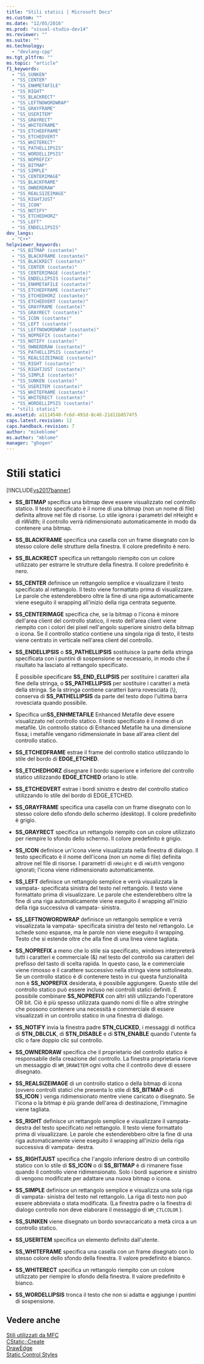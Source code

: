 ```yaml
---
title: "Stili statici | Microsoft Docs"
ms.custom: ""
ms.date: "12/05/2016"
ms.prod: "visual-studio-dev14"
ms.reviewer: ""
ms.suite: ""
ms.technology: 
  - "devlang-cpp"
ms.tgt_pltfrm: ""
ms.topic: "article"
f1_keywords: 
  - "SS_SUNKEN"
  - "SS_CENTER"
  - "SS_ENHMETAFILE"
  - "SS_RIGHT"
  - "SS_BLACKRECT"
  - "SS_LEFTNOWORDWRAP"
  - "SS_GRAYFRAME"
  - "SS_USERITEM"
  - "SS_GRAYRECT"
  - "SS_WHITEFRAME"
  - "SS_ETCHEDFRAME"
  - "SS_ETCHEDVERT"
  - "SS_WHITERECT"
  - "SS_PATHELLIPSIS"
  - "SS_WORDELLIPSIS"
  - "SS_NOPREFIX"
  - "SS_BITMAP"
  - "SS_SIMPLE"
  - "SS_CENTERIMAGE"
  - "SS_BLACKFRAME"
  - "SS_OWNERDRAW"
  - "SS_REALSIZEIMAGE"
  - "SS_RIGHTJUST"
  - "SS_ICON"
  - "SS_NOTIFY"
  - "SS_ETCHEDHORZ"
  - "SS_LEFT"
  - "SS_ENDELLIPSIS"
dev_langs: 
  - "C++"
helpviewer_keywords: 
  - "SS_BITMAP (costante)"
  - "SS_BLACKFRAME (costante)"
  - "SS_BLACKRECT (costante)"
  - "SS_CENTER (costante)"
  - "SS_CENTERIMAGE (costante)"
  - "SS_ENDELLIPSIS (costante)"
  - "SS_ENHMETAFILE (costante)"
  - "SS_ETCHEDFRAME (costante)"
  - "SS_ETCHEDHORZ (costante)"
  - "SS_ETCHEDVERT (costante)"
  - "SS_GRAYFRAME (costante)"
  - "SS_GRAYRECT (costante)"
  - "SS_ICON (costante)"
  - "SS_LEFT (costante)"
  - "SS_LEFTNOWORDWRAP (costante)"
  - "SS_NOPREFIX (costante)"
  - "SS_NOTIFY (costante)"
  - "SS_OWNERDRAW (costante)"
  - "SS_PATHELLIPSIS (costante)"
  - "SS_REALSIZEIMAGE (costante)"
  - "SS_RIGHT (costante)"
  - "SS_RIGHTJUST (costante)"
  - "SS_SIMPLE (costante)"
  - "SS_SUNKEN (costante)"
  - "SS_USERITEM (costante)"
  - "SS_WHITEFRAME (costante)"
  - "SS_WHITERECT (costante)"
  - "SS_WORDELLIPSIS (costante)"
  - "stili statici"
ms.assetid: a1114548-fc6d-491d-8c46-21d11b8574f5
caps.latest.revision: 12
caps.handback.revision: 7
author: "mikeblome"
ms.author: "mblome"
manager: "ghogen"
---
```

# Stili statici
[!INCLUDE[vs2017banner](../../assembler/inline/includes/vs2017banner.md)]

-   **SS\_BITMAP** specifica una bitmap deve essere visualizzato nel controllo statico.  Il testo specificato è il nome di una bitmap \(non un nome di file\) definita altrove nel file di risorse.  Lo stile ignora i parametri del nHeight e di nWidth; il controllo verrà ridimensionato automaticamente in modo da contenere una bitmap.  
  
-   **SS\_BLACKFRAME** specifica una casella con un frame disegnato con lo stesso colore delle strutture della finestra.  Il colore predefinito è nero.  
  
-   **SS\_BLACKRECT** specifica un rettangolo riempito con un colore utilizzato per estrarre le strutture della finestra.  Il colore predefinito è nero.  
  
-   **SS\_CENTER** definisce un rettangolo semplice e visualizzare il testo specificato al rettangolo.  Il testo viene formattato prima di visualizzare.  Le parole che estenderebbero oltre la fine di una riga automaticamente viene eseguito il wrapping all'inizio della riga centrata seguente.  
  
-   **SS\_CENTERIMAGE** specifica che, se la bitmap o l'icona è minore dell'area client del controllo statico, il resto dell'area client viene riempito con i colori dei pixel nell'angolo superiore sinistro della bitmap o icona.  Se il controllo statico contiene una singola riga di testo, il testo viene centrato in verticale nell'area client del controllo.  
  
-   **SS\_ENDELLIPSIS** o **SS\_PATHELLIPSIS** sostituisce la parte della stringa specificata con i puntini di sospensione se necessario, in modo che il risultato ha lasciato al rettangolo specificato.  
  
     È possibile specificare **SS\_END\_ELLIPSIS** per sostituire i caratteri alla fine della stringa, o **SS\_PATHELLIPSIS** per sostituire i caratteri a metà della stringa.  Se la stringa contiene caratteri barra rovesciata \(\\\), conserva di **SS\_PATHELLIPSIS** da parte del testo dopo l'ultima barra rovesciata quando possibile.  
  
-   Specifica un**SS\_ENHMETAFILE** Enhanced Metafile deve essere visualizzato nel controllo statico.  Il testo specificato è il nome di un metafile.  Un controllo statico di Enhanced Metafile ha una dimensione fissa; i metafile vengano ridimensionate in base all'area client del controllo statico.  
  
-   **SS\_ETCHEDFRAME** estrae il frame del controllo statico utilizzando lo stile del bordo di **EDGE\_ETCHED**.  
  
-   **SS\_ETCHEDHORZ** disegnare il bordo superiore e inferiore del controllo statico utilizzando **EDGE\_ETCHED** orlano lo stile.  
  
-   **SS\_ETCHEDVERT** estrae i bordi sinistro e destro del controllo statico utilizzando lo stile del bordo di EDGE\_ETCHED.  
  
-   **SS\_GRAYFRAME** specifica una casella con un frame disegnato con lo stesso colore dello sfondo dello schermo \(desktop\).  Il colore predefinito è grigio.  
  
-   **SS\_GRAYRECT** specifica un rettangolo riempito con un colore utilizzato per riempire lo sfondo dello schermo.  Il colore predefinito è grigio.  
  
-   **SS\_ICON** definisce un'icona viene visualizzata nella finestra di dialogo.  Il testo specificato è il nome dell'icona \(non un nome di file\) definita altrove nel file di risorse.  I parametri di `nHeight` e di `nWidth` vengono ignorati; l'icona viene ridimensionato automaticamente.  
  
-   **SS\_LEFT** definisce un rettangolo semplice e verrà visualizzata la vampata\- specificata sinistra del testo nel rettangolo.  Il testo viene formattato prima di visualizzare.  Le parole che estenderebbero oltre la fine di una riga automaticamente viene eseguito il wrapping all'inizio della riga successiva di vampata\- sinistra.  
  
-   **SS\_LEFTNOWORDWRAP** definisce un rettangolo semplice e verrà visualizzata la vampata\- specificata sinistra del testo nel rettangolo.  Le schede sono espanse, ma le parole non viene eseguito il wrapping.  Testo che si estende oltre che alla fine di una linea viene tagliata.  
  
-   **SS\_NOPREFIX** a meno che lo stile sia specificato, windows interpreterà tutti i caratteri e commerciale \(&\) nel testo del controllo sia caratteri del prefisso del tasto di scelta rapida.  In questo caso, la e commerciale viene rimosso e il carattere successivo nella stringa viene sottolineato.  Se un controllo statico è di contenere testo in cui questa funzionalità non è **SS\_NOPREFIX** desiderata, è possibile aggiungere.  Questo stile del controllo statico può essere incluso nei controlli statici definiti.  È possibile combinare **SS\_NOPREFIX** con altri stili utilizzando l'operatore OR bit.  Ciò è più spesso utilizzata quando nomi di file o altre stringhe che possono contenere una necessità e commerciale di essere visualizzati in un controllo statico in una finestra di dialogo.  
  
-   **SS\_NOTIFY** invia la finestra padre **STN\_CLICKED**, i messaggi di notifica di **STN\_DBLCLK**, di **STN\_DISABLE** e di **STN\_ENABLE** quando l'utente fa clic o fare doppio clic sul controllo.  
  
-   **SS\_OWNERDRAW** specifica che il proprietario del controllo statico è responsabile della creazione del controllo.  La finestra proprietaria riceve un messaggio di `WM_DRAWITEM` ogni volta che il controllo deve di essere disegnato.  
  
-   **SS\_REALSIZEIMAGE** di un controllo statico o della bitmap di icona \(ovvero controlli statici che presenta lo stile di **SS\_BITMAP** o di **SS\_ICON** \) venga ridimensionato mentre viene caricato o disegnato.  Se l'icona o la bitmap è più grande dell'area di destinazione, l'immagine viene tagliata.  
  
-   **SS\_RIGHT** definisce un rettangolo semplice e visualizzare il vampata\- destra del testo specificato nel rettangolo.  Il testo viene formattato prima di visualizzare.  Le parole che estenderebbero oltre la fine di una riga automaticamente viene eseguito il wrapping all'inizio della riga successiva di vampata\- destra.  
  
-   **SS\_RIGHTJUST** specifica che l'angolo inferiore destro di un controllo statico con lo stile di **SS\_ICON** o di **SS\_BITMAP** è di rimanere fisse quando il controllo viene ridimensionato.  Solo i bordi superiore e sinistro di vengono modificate per adattare una nuova bitmap o icona.  
  
-   **SS\_SIMPLE** definisce un rettangolo semplice e visualizza una sola riga di vampata\- sinistra del testo nel rettangolo.  La riga di testo non può essere abbreviata o stata modificata. \(La finestra padre o la finestra di dialogo controllo non deve elaborare il messaggio di `WM_CTLCOLOR` \).  
  
-   **SS\_SUNKEN** viene disegnato un bordo sovraccaricato a metà circa a un controllo statico.  
  
-   **SS\_USERITEM** specifica un elemento definito dall'utente.  
  
-   **SS\_WHITEFRAME** specifica una casella con un frame disegnato con lo stesso colore dello sfondo della finestra.  Il valore predefinito è bianco.  
  
-   **SS\_WHITERECT** specifica un rettangolo riempito con un colore utilizzato per riempire lo sfondo della finestra.  Il valore predefinito è bianco.  
  
-   **SS\_WORDELLIPSIS** tronca il testo che non si adatta e aggiunge i puntini di sospensione.  
  
## Vedere anche  
 [Stili utilizzati da MFC](../../mfc/reference/styles-used-by-mfc.md)   
 [CStatic::Create](../Topic/CStatic::Create.md)   
 [DrawEdge](http://msdn.microsoft.com/library/windows/desktop/dd162477)   
 [Static Control Styles](http://msdn.microsoft.com/library/windows/desktop/bb760773)